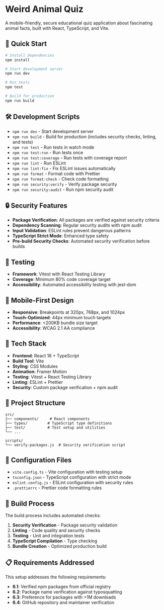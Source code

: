 # Weird Animal Quiz

A mobile-friendly, secure educational quiz application about fascinating animal facts, built with React, TypeScript, and Vite.

## 🚀 Quick Start

```bash
# Install dependencies
npm install

# Start development server
npm run dev

# Run tests
npm test

# Build for production
npm run build
```

## 🛠️ Development Scripts

- `npm run dev` - Start development server
- `npm run build` - Build for production (includes security checks, linting, and tests)
- `npm run test` - Run tests in watch mode
- `npm run test:run` - Run tests once
- `npm run test:coverage` - Run tests with coverage report
- `npm run lint` - Run ESLint
- `npm run lint:fix` - Fix ESLint issues automatically
- `npm run format` - Format code with Prettier
- `npm run format:check` - Check code formatting
- `npm run security:verify` - Verify package security
- `npm run security:audit` - Run npm security audit

## 🔒 Security Features

- **Package Verification**: All packages are verified against security criteria
- **Dependency Scanning**: Regular security audits with npm audit
- **Input Validation**: ESLint rules prevent dangerous patterns
- **TypeScript Strict Mode**: Enhanced type safety
- **Pre-build Security Checks**: Automated security verification before builds

## 🧪 Testing

- **Framework**: Vitest with React Testing Library
- **Coverage**: Minimum 80% code coverage target
- **Accessibility**: Automated accessibility testing with jest-dom

## 📱 Mobile-First Design

- **Responsive**: Breakpoints at 320px, 768px, and 1024px
- **Touch-Optimized**: 44px minimum touch targets
- **Performance**: <200KB bundle size target
- **Accessibility**: WCAG 2.1 AA compliance

## 🎨 Tech Stack

- **Frontend**: React 18 + TypeScript
- **Build Tool**: Vite
- **Styling**: CSS Modules
- **Animation**: Framer Motion
- **Testing**: Vitest + React Testing Library
- **Linting**: ESLint + Prettier
- **Security**: Custom package verification + npm audit

## 📁 Project Structure

```
src/
├── components/     # React components
├── types/         # TypeScript type definitions
├── test/          # Test setup and utilities
└── ...

scripts/
└── verify-packages.js  # Security verification script
```

## 🔧 Configuration Files

- `vite.config.ts` - Vite configuration with testing setup
- `tsconfig.json` - TypeScript configuration with strict mode
- `eslint.config.js` - ESLint configuration with security rules
- `.prettierrc` - Prettier code formatting rules

## 🚦 Build Process

The build process includes automated checks:

1. **Security Verification** - Package security validation
2. **Linting** - Code quality and security checks
3. **Testing** - Unit and integration tests
4. **TypeScript Compilation** - Type checking
5. **Bundle Creation** - Optimized production build

## 📋 Requirements Addressed

This setup addresses the following requirements:

- **6.1**: Verified npm packages from official registry
- **6.2**: Package name verification against typosquatting
- **6.3**: Preference for packages with >1M downloads
- **6.4**: GitHub repository and maintainer verification